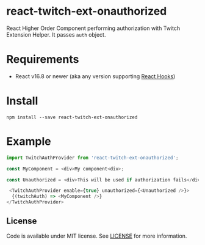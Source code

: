 # react-twitch-ext-onauthorized

React Higher Order Component performing authorization with Twitch Extension Helper. It passes `auth` object.

# Requirements

* React v16.8 or newer (aka any version supporting [React Hooks](https://reactjs.org/docs/hooks-intro.html))

# Install

```
npm install --save react-twitch-ext-onauthorized
```

# Example

```javascript
import TwitchAuthProvider from 'react-twitch-ext-onauthorized';

const MyComponent = <div>My component<div>;

const Unauthorized = <div>This will be used if authorization fails</div>;

 <TwitchAuthProvider enable={true} unauthorized={<Unauthorized />}>
  {(twitchAuth) => <MyComponent />}
</TwitchAuthProvider>

```

## License

Code is available under MIT license. See [LICENSE](https://raw.githubusercontent.com/lukemnet/react-twitch-ext-onauthorized/master/LICENSE) for more information.
